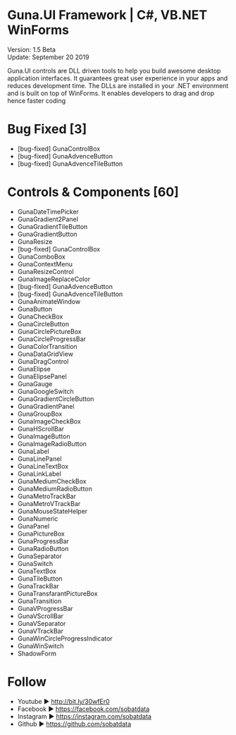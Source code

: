 # Guna.UI Framework | C#, VB.NET WinForms
Version: 1.5 Beta  
Update: September 20 2019

Guna.UI controls are DLL driven tools to help you build awesome desktop application interfaces. It guarantees great user experience in your apps and reduces development time. The DLLs are installed in your .NET environment and is built on top of WinForms. It enables developers to drag and drop hence faster coding

# Bug Fixed [3] 
* [bug-fixed] GunaControlBox 
* [bug-fixed] GunaAdvenceButton
* [bug-fixed] GunaAdvenceTileButton

# Controls & Components [60]
* GunaDateTimePicker
* GunaGradient2Panel
* GunaGradientTileButton
* GunaGradientButton
* GunaResize
* [bug-fixed] GunaControlBox 
* GunaComboBox
* GunaContextMenu
* GunaResizeControl
* GunaImageReplaceColor
* [bug-fixed] GunaAdvenceButton
* [bug-fixed] GunaAdvenceTileButton
* GunaAnimateWindow
* GunaButton
* GunaCheckBox
* GunaCircleButton
* GunaCirclePictureBox
* GunaCircleProgressBar
* GunaColorTransition
* GunaDataGridView
* GunaDragControl
* GunaElipse
* GunaElipsePanel
* GunaGauge
* GunaGoogleSwitch
* GunaGradientCircleButton
* GunaGradientPanel
* GunaGroupBox
* GunaImageCheckBox
* GunaHScrollBar
* GunaImageButton
* GunaImageRadioButton
* GunaLabel
* GunaLinePanel
* GunaLineTextBox
* GunaLinkLabel
* GunaMediumCheckBox
* GunaMediumRadioButton
* GunaMetroTrackBar
* GunaMetroVTrackBar
* GunaMouseStateHelper
* GunaNumeric
* GunaPanel
* GunaPictureBox
* GunaProgressBar
* GunaRadioButton
* GunaSeparator
* GunaSwitch
* GunaTextBox
* GunaTileButton
* GunaTrackBar
* GunaTransfarantPictureBox
* GunaTransition
* GunaVProgressBar
* GunaVScrollBar
* GunaVSeparator
* GunaVTrackBar
* GunaWinCircleProgressIndicator
* GunaWinSwitch
* ShadowForm

# Follow
* Youtube ► http://bit.ly/30wfEr0
* Facebook ► https://facebook.com/sobatdata
* Instagram ► https://instagram.com/sobatdata
* Github ► https://github.com/sobatdata

